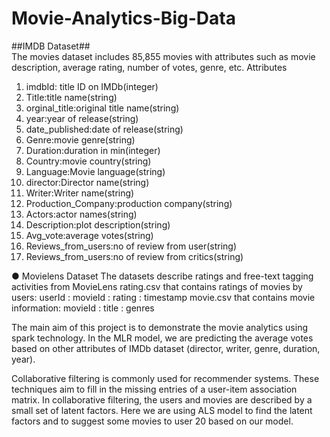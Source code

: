 # Movie-Analytics-Big-Data

##IMDB Dataset##                      
The movies dataset includes 85,855 movies with attributes such as movie description, average rating, number of votes, genre, etc.
Attributes
1. imdbId: title ID on IMDb(integer)
2. Title:title name(string)
3. orginal_title:original title name(string)
4. year:year of release(string)
5. date_published:date of release(string)
6. Genre:movie genre(string)
7. Duration:duration in min(integer)
8. Country:movie country(string)
9. Language:Movie language(string)
10. director:Director name(string)
11. Writer:Writer name(string)
12. Production_Company:production company(string)
13. Actors:actor names(string)
14. Description:plot description(string)
15. Avg_vote:average votes(string)
16. Reviews_from_users:no of review from user(string)
17. Reviews_from_users:no of review from critics(string)

● Movielens Dataset 
The datasets describe ratings and free-text tagging activities from MovieLens
rating.csv that contains ratings of movies by users: userId : movieId : rating : timestamp
movie.csv that contains movie information: movieId : title : genres

The main aim of this project is to demonstrate the movie analytics using spark technology. In the MLR model, we are predicting the average votes based on other attributes of IMDb dataset (director, writer, genre, duration, year).

Collaborative filtering is commonly used for recommender systems. These techniques aim to fill in the missing entries of a user-item association matrix. In collaborative filtering, the users and movies are described by a small set of latent factors. Here we are using ALS model to find the latent factors and to suggest some movies to user 20 based on our model.

